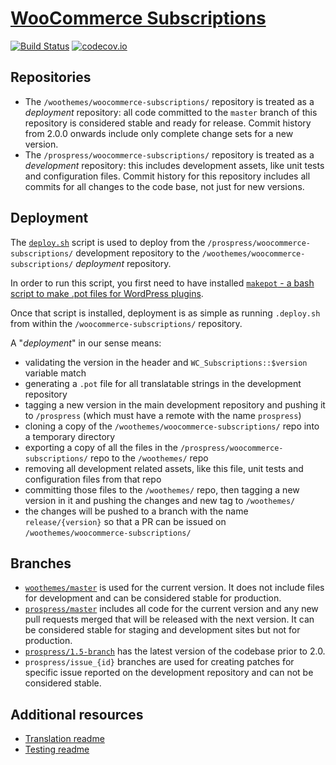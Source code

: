 # [WooCommerce Subscriptions](http://www.woothemes.com/products/woocommerce-subscriptions/)

[![Build Status](https://magnum.travis-ci.com/Prospress/woocommerce-subscriptions.svg?token=7qcKG8toQcpjnZpuJrFT&branch=master)](https://magnum.travis-ci.com/Prospress/woocommerce-subscriptions) [![codecov.io](http://codecov.io/github/Prospress/woocommerce-subscriptions/coverage.svg?token=SZMiHxYlfh&branch=master)](http://codecov.io/github/Prospress/woocommerce-subscriptions?branch=master)

## Repositories

* The `/woothemes/woocommerce-subscriptions/` repository is treated as a _deployment_ repository: all code committed to the `master` branch of this repository is considered stable and ready for release. Commit history from 2.0.0 onwards include only complete change sets for a new version.
* The `/prospress/woocommerce-subscriptions/` repository is treated as a _development_ repository: this includes development assets, like unit tests and configuration files. Commit history for this repository includes all commits for all changes to the code base, not just for new versions.

## Deployment

The [`deploy.sh`](https://github.com/Prospress/woocommerce-subscriptions/blob/master/deploy.sh) script is used to deploy from the `/prospress/woocommerce-subscriptions/` development repository to the `/woothemes/woocommerce-subscriptions/` _deployment_ repository.

In order to run this script, you first need to have installed [`makepot` - a bash script to make .pot files for WordPress plugins](https://gist.github.com/johnpbloch/3436835).

Once that script is installed, deployment is as simple as running `.deploy.sh` from within the `/woocommerce-subscriptions/` repository.

A "_deployment_" in our sense means:
 * validating the version in the header and `WC_Subscriptions::$version` variable match
 * generating a `.pot` file for all translatable strings in the development repository
 * tagging a new version in the main development repository and pushing it to `/prospress` (which must have a remote with the name `prospress`)
 * cloning a copy of the `/woothemes/woocommerce-subscriptions/` repo into a temporary directory
 * exporting a copy of all the files in the `/prospress/woocommerce-subscriptions/` repo to the `/woothemes/` repo
 * removing all development related assets, like this file, unit tests and configuration files from that repo
 * committing those files to the `/woothemes/` repo, then tagging a new version in it and pushing the changes and new tag to `/woothemes/`
 * the changes will be pushed to a branch with the name `release/{version}` so that a PR can be issued on `/woothemes/woocommerce-subscriptions/`

## Branches

* [`woothemes/master`](https://github.com/woothemes/woocommerce-subscriptions/tree/master) is used for the current version. It does not include files for development and can be considered stable for production.
* [`prospress/master`](https://github.com/prospress/woocommerce-subscriptions/tree/master) includes all code for the current version and any new pull requests merged that will be released with the next version. It can be considered stable for staging and development sites but not for production.
* [`prospress/1.5-branch`](https://github.com/prospress/woocommerce-subscriptions/tree/1.5-branch) has the latest version of the codebase prior to 2.0.
* `prospress/issue_{id}` branches are used for creating patches for specific issue reported on the development repository and can not be considered stable.

## Additional resources

* [Translation readme](https://github.com/Prospress/woocommerce-subscriptions/blob/master/.tx/readme.md)
* [Testing readme](https://github.com/Prospress/woocommerce-subscriptions/blob/master/tests/readme.md)